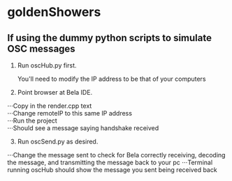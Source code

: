 # goldenShowers

## If using the dummy python scripts to simulate OSC messages

1. Run oscHub.py first.
  
   You'll need to modify the IP address to be that of your computers
    
2. Point browser at Bela IDE.
  
⋅⋅⋅Copy in the render.cpp text  
⋅⋅⋅Change remoteIP to this same IP address  
⋅⋅⋅Run the project  
  ⋅⋅⋅Should see a message saying handshake received
      
3. Run oscSend.py as desired.
  
⋅⋅⋅Change the message sent to check for Bela correctly receiving, decoding the message, and transmitting the message back to your pc
⋅⋅⋅Terminal running oscHub should show the message you sent being received back

  
  

